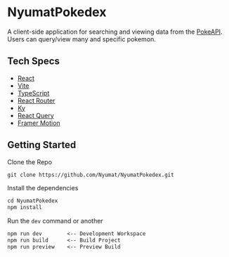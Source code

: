 # NyumatPokedex

A client-side application for searching and viewing data from the [PokeAPI](https://pokeapi.co/). Users can query/view many and specific pokemon.

## Tech Specs

- [React](https://beta.reactjs.org/)
- [Vite](https://vitejs.dev/)
- [TypeScript](https://www.typescriptlang.org/)
- [React Router](https://reactrouter.com/en/main)
- [Ky](https://www.npmjs.com/package/ky)
- [React Query](https://react-query-v3.tanstack.com/)
- [Framer Motion](https://www.framer.com/motion/)

## Getting Started

Clone the Repo

```txt
git clone https://github.com/Nyumat/NyumatPokedex.git
```

Install the dependencies

```txt
cd NyumatPokedex
npm install 
```

Run the `dev` command or another

```txt
npm run dev        <-- Development Workspace
npm run build      <-- Build Project
npm run preview    <-- Preview Build
```
